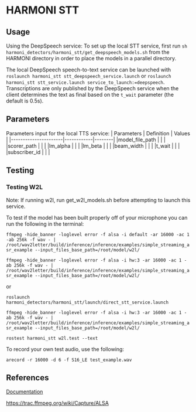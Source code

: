 # HARMONI STT

## Usage
Using the DeepSpeech service:
To set up the local STT service, first run `sh harmoni_detectors/harmoni_stt/get_deepspeech_models.sh` 
from the HARMONI directory in order to place the models in a parallel directory.

The local DeepSpeech speech-to-text service can be launched with `roslaunch harmoni_stt stt_deepspeech_service.launch` or `roslaunch harmoni_stt stt_service.launch service_to_launch:=deepspeech`.
Transcriptions are only published by the DeepSpeech service when the client determines the text as final based on the `t_wait` parameter (the default is 0.5s).

## Parameters
Parameters input for the local TTS service:
| Parameters           | Definition | Values |
|----------------------|------------|--------|
|model_file_path       |            |        |
|scorer_path           |            |        |
|lm_alpha              |            |        |
|lm_beta               |            |        |
|beam_width            |            |        |
|t_wait                |            |        |
|subscriber_id         |            |        |

## Testing
### Testing W2L 
Note: If running w2l, run get_w2l_models.sh before attempting to launch this service.

To test if the model has been built properly off of your microphone you can run the following in the terminal:

`ffmpeg -hide_banner -loglevel error -f alsa -i default -ar 16000 -ac 1 -ab 256k -f wav - | /root/wav2letter/build/inference/inference/examples/simple_streaming_asr_example --input_files_base_path=/root/model/w2l/`

`ffmpeg -hide_banner -loglevel error -f alsa -i hw:3 -ar 16000 -ac 1 -ab 256k -f wav - | /root/wav2letter/build/inference/inference/examples/simple_streaming_asr_example --input_files_base_path=/root/model/w2l/`

or

`roslaunch harmoni_detectors/harmoni_stt/launch/direct_stt_service.launch`

`ffmpeg -hide_banner -loglevel error -f alsa -i hw:3 -ar 16000 -ac 1 -ab 256k -f wav - | /root/wav2letter/build/inference/inference/examples/simple_streaming_asr_example --input_files_base_path=/root/model/w2l/`

`rostest harmoni_stt w2l.test --text`

To record your own test audio, use the following:

`arecord -r 16000 -d 6 -f S16_LE test_example.wav`

## References
[Documentation](https://harmoni.readthedocs.io/en/latest/packages/harmoni_stt.html)

https://trac.ffmpeg.org/wiki/Capture/ALSA
